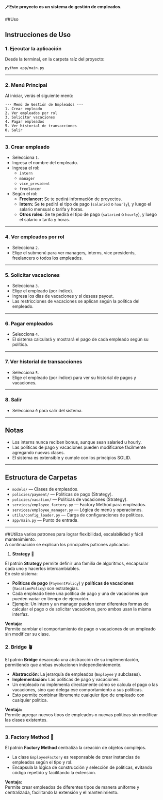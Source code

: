 #### 🪄Este proyecto es un sistema de gestión de empleados.
##Uso
## Instrucciones de Uso

### **1. Ejecutar la aplicación**
Desde la terminal, en la carpeta raíz del proyecto:
```sh
python app/main.py
```

---

### **2. Menú Principal**

Al iniciar, verás el siguiente menú:

```
--- Menú de Gestión de Empleados ---
1. Crear empleado
2. Ver empleados por rol
3. Solicitar vacaciones
4. Pagar empleados
5. Ver historial de transacciones
0. Salir
```

---

### **3. Crear empleado**

- Selecciona `1`.
- Ingresa el nombre del empleado.
- Ingresa el rol:  
  - `intern`
  - `manager`
  - `vice_president`
  - `freelancer`
- Según el rol:
  - **Freelancer:** Se te pedirá información de proyectos.
  - **Intern:** Se te pedirá el tipo de pago (`salaried` o `hourly`), y luego el salario mensual o tarifa y horas.
  - **Otros roles:** Se te pedirá el tipo de pago (`salaried` o `hourly`), y luego el salario o tarifa y horas.

---
### **4. Ver empleados por rol**

- Selecciona `2`.
- Elige el submenú para ver managers, interns, vice presidents, freelancers o todos los empleados.

---

### **5. Solicitar vacaciones**

- Selecciona `3`.
- Elige el empleado (por índice).
- Ingresa los días de vacaciones y si deseas payout.
- Las restricciones de vacaciones se aplican según la política del empleado.

---

### **6. Pagar empleados**

- Selecciona `4`.
- El sistema calculará y mostrará el pago de cada empleado según su política.

---
### **7. Ver historial de transacciones**

- Selecciona `5`.
- Elige el empleado (por índice) para ver su historial de pagos y vacaciones.

---

### **8. Salir**

- Selecciona `0` para salir del sistema.

---

## Notas

- Los interns nunca reciben bonus, aunque sean salaried u hourly.
- Las políticas de pago y vacaciones pueden modificarse fácilmente agregando nuevas clases.
- El sistema es extensible y cumple con los principios SOLID.

---
## Estructura de Carpetas

- `models/` — Clases de empleados.
- `policies/payment/` — Políticas de pago (Strategy).
- `policies/vacation/` — Políticas de vacaciones (Strategy).
- `services/employee_factory.py` — Factory Method para empleados.
- `services/employee_manager.py` — Lógica de menú y operaciones.
- `utils/config_loader.py` — Carga de configuraciones de políticas.
- `app/main.py` — Punto de entrada.

---

##Utiliza varios patrones para lograr flexibilidad, escalabilidad y fácil mantenimiento.  
A continuación se explican los principales patrones aplicados:

1. **Strategy** 🌟

El patrón **Strategy** permite definir una familia de algoritmos, encapsular cada uno y hacerlos intercambiables.  
En este sistema:

- **Políticas de pago** (`PaymentPolicy`) y **políticas de vacaciones** (`VacationPolicy`) son estrategias.
- Cada empleado tiene una política de pago y una de vacaciones que pueden variar en tiempo de ejecución.
- Ejemplo: Un intern y un manager pueden tener diferentes formas de calcular el pago o de solicitar vacaciones, pero ambos usan la misma interfaz.

**Ventaja:**  
Permite cambiar el comportamiento de pago o vacaciones de un empleado sin modificar su clase.



### 2. **Bridge** 🪴

El patrón **Bridge** desacopla una abstracción de su implementación, permitiendo que ambas evolucionen independientemente.

- **Abstracción:** La jerarquía de empleados (`Employee` y subclases).
- **Implementación:** Las políticas de pago y vacaciones.
- Un empleado no implementa directamente cómo se calcula el pago o las vacaciones, sino que delega ese comportamiento a sus políticas.
- Esto permite combinar libremente cualquier tipo de empleado con cualquier política.

**Ventaja:**  
Permite agregar nuevos tipos de empleados o nuevas políticas sin modificar las clases existentes.

---

### 3. **Factory Method** 🔧

El patrón **Factory Method** centraliza la creación de objetos complejos. 

- La clase `EmployeeFactory` es responsable de crear instancias de empleados según el tipo y rol.
- Encapsula la lógica de construcción y selección de políticas, evitando código repetido y facilitando la extensión.

**Ventaja:**  
Permite crear empleados de diferentes tipos de manera uniforme y centralizada, facilitando la extensión y el mantenimiento.

